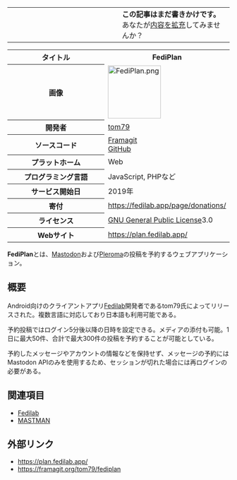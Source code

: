 <div>

<table>
<colgroup>
<col style="width: 50%" />
<col style="width: 50%" />
</colgroup>
<tbody>
<tr class="odd">
<td></td>
<td><strong>この記事はまだ書きかけです。</strong>
<div>
あなたが<a href="https://ja.mstdn.wiki/FediPlan&amp;action=edit" rel="nofollow">内容を拡充</a>してみませんか？
</div></td>
</tr>
</tbody>
</table>

<table>
<colgroup>
<col style="width: 50%" />
<col style="width: 50%" />
</colgroup>
<tbody>
<tr class="header">
<th>タイトル</th>
<th>FediPlan</th>
</tr>

<tr class="odd">
<th>画像</th>
<td><a href="/%E3%83%95%E3%82%A1%E3%82%A4%E3%83%AB:FediPlan.png"><img src="/images/thumb/e/ea/FediPlan.png/120px-FediPlan.png" srcset="/images/thumb/e/ea/FediPlan.png/180px-FediPlan.png 1.5x, /images/e/ea/FediPlan.png 2x" width="120" height="120" alt="FediPlan.png" /></a></td>
</tr>
<tr class="even">
<th scope="row">開発者</th>
<td><a href="https://mastodon.social/@tom79" rel="nofollow">tom79</a></td>
</tr>
<tr class="odd">
<th scope="row">ソースコード</th>
<td><a href="https://framagit.org/tom79/fediplan" rel="nofollow">Framagit</a><br />
<a href="https://github.com/stom79/FediPlan" rel="nofollow">GitHub</a></td>
</tr>
<tr class="even">
<th scope="row">プラットホーム</th>
<td>Web</td>
</tr>
<tr class="odd">
<th scope="row">プログラミング言語</th>
<td>JavaScript, PHPなど</td>
</tr>
<tr class="even">
<th scope="row">サービス開始日</th>
<td>2019年</td>
</tr>
<tr class="odd">
<th scope="row">寄付</th>
<td><a href="https://fedilab.app/page/donations/" rel="nofollow">https://fedilab.app/page/donations/</a></td>
</tr>
<tr class="even">
<th scope="row">ライセンス</th>
<td><a href="/GNU_General_Public_License" title="GNU General Public License">GNU General Public License</a>3.0</td>
</tr>
<tr class="odd">
<th scope="row">Webサイト</th>
<td><a href="https://plan.fedilab.app/" rel="nofollow">https://plan.fedilab.app/</a></td>
</tr>
</tbody>
</table>

  

**FediPlan**とは、[Mastodon](/Mastodon "Mastodon")および[Pleroma](/Pleroma "Pleroma")の投稿を予約するウェブアプリケーション。

## 概要

Android向けのクライアントアプリ[Fedilab](/Fedilab "Fedilab")開発者であるtom79氏によってリリースされた。複数言語に対応しており日本語も利用可能である。

予約投稿ではログイン5分後以降の日時を設定できる。メディアの添付も可能。1日に最大50件、合計で最大300件の投稿を予約することが可能としている。

予約したメッセージやアカウントの情報などを保持せず、メッセージの予約にはMastodon APIのみを使用するため、セッションが切れた場合には再ログインの必要がある。

## 関連項目

-   [Fedilab](/Fedilab "Fedilab")
-   [MASTMAN](/MASTMAN "MASTMAN")

## 外部リンク

-   <a href="https://plan.fedilab.app/" rel="nofollow">https://plan.fedilab.app/</a>
-   <a href="https://framagit.org/tom79/fediplan" rel="nofollow">https://framagit.org/tom79/fediplan</a>

</div>
